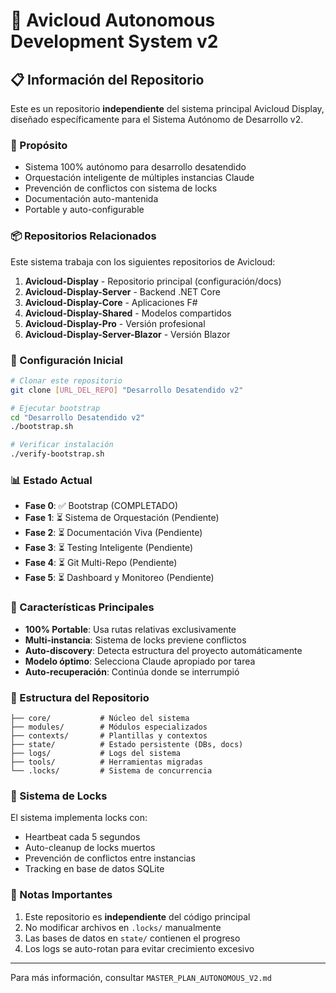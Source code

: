 # 🤖 Avicloud Autonomous Development System v2

## 📋 Información del Repositorio

Este es un repositorio **independiente** del sistema principal Avicloud Display, diseñado específicamente para el Sistema Autónomo de Desarrollo v2.

### 🎯 Propósito
- Sistema 100% autónomo para desarrollo desatendido
- Orquestación inteligente de múltiples instancias Claude
- Prevención de conflictos con sistema de locks
- Documentación auto-mantenida
- Portable y auto-configurable

### 📦 Repositorios Relacionados

Este sistema trabaja con los siguientes repositorios de Avicloud:

1. **Avicloud-Display** - Repositorio principal (configuración/docs)
2. **Avicloud-Display-Server** - Backend .NET Core
3. **Avicloud-Display-Core** - Aplicaciones F# 
4. **Avicloud-Display-Shared** - Modelos compartidos
5. **Avicloud-Display-Pro** - Versión profesional
6. **Avicloud-Display-Server-Blazor** - Versión Blazor

### 🔧 Configuración Inicial

```bash
# Clonar este repositorio
git clone [URL_DEL_REPO] "Desarrollo Desatendido v2"

# Ejecutar bootstrap
cd "Desarrollo Desatendido v2"
./bootstrap.sh

# Verificar instalación
./verify-bootstrap.sh
```

### 📊 Estado Actual

- **Fase 0**: ✅ Bootstrap (COMPLETADO)
- **Fase 1**: ⏳ Sistema de Orquestación (Pendiente)
- **Fase 2**: ⏳ Documentación Viva (Pendiente)
- **Fase 3**: ⏳ Testing Inteligente (Pendiente)
- **Fase 4**: ⏳ Git Multi-Repo (Pendiente)
- **Fase 5**: ⏳ Dashboard y Monitoreo (Pendiente)

### 🚀 Características Principales

- **100% Portable**: Usa rutas relativas exclusivamente
- **Multi-instancia**: Sistema de locks previene conflictos
- **Auto-discovery**: Detecta estructura del proyecto automáticamente
- **Modelo óptimo**: Selecciona Claude apropiado por tarea
- **Auto-recuperación**: Continúa donde se interrumpió

### 📁 Estructura del Repositorio

```
├── core/           # Núcleo del sistema
├── modules/        # Módulos especializados
├── contexts/       # Plantillas y contextos
├── state/          # Estado persistente (DBs, docs)
├── logs/           # Logs del sistema
├── tools/          # Herramientas migradas
└── .locks/         # Sistema de concurrencia
```

### 🔐 Sistema de Locks

El sistema implementa locks con:
- Heartbeat cada 5 segundos
- Auto-cleanup de locks muertos
- Prevención de conflictos entre instancias
- Tracking en base de datos SQLite

### 📝 Notas Importantes

1. Este repositorio es **independiente** del código principal
2. No modificar archivos en `.locks/` manualmente
3. Las bases de datos en `state/` contienen el progreso
4. Los logs se auto-rotan para evitar crecimiento excesivo

---

Para más información, consultar `MASTER_PLAN_AUTONOMOUS_V2.md`